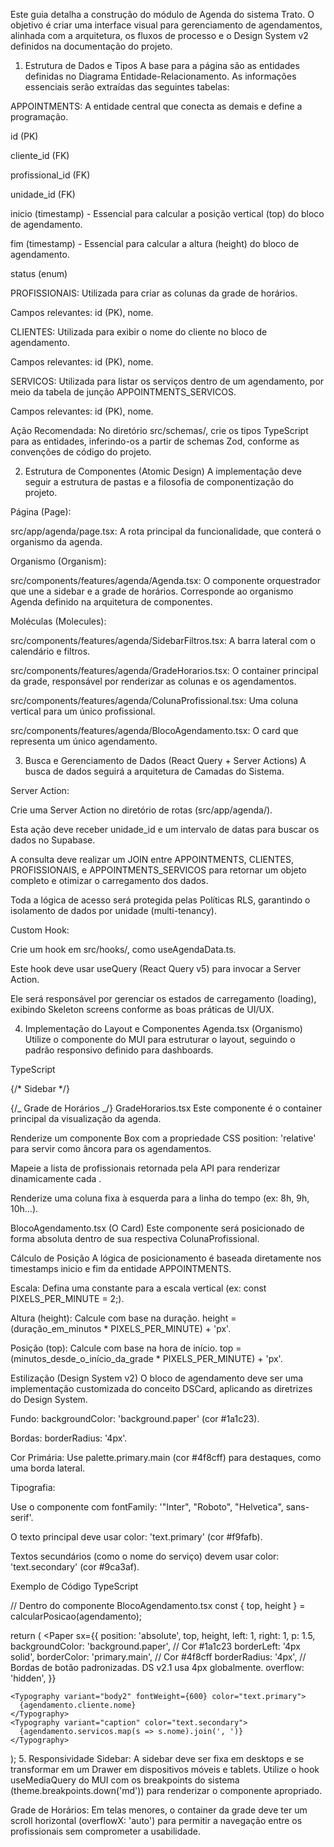 Este guia detalha a construção do módulo de Agenda do sistema Trato. O objetivo é criar uma interface visual para gerenciamento de agendamentos, alinhada com a arquitetura, os fluxos de processo e o Design System v2 definidos na documentação do projeto.

1. Estrutura de Dados e Tipos
   A base para a página são as entidades definidas no Diagrama Entidade-Relacionamento. As informações essenciais serão extraídas das seguintes tabelas:

APPOINTMENTS: A entidade central que conecta as demais e define a programação.

id (PK)

cliente_id (FK)

profissional_id (FK)

unidade_id (FK)

inicio (timestamp) - Essencial para calcular a posição vertical (top) do bloco de agendamento.

fim (timestamp) - Essencial para calcular a altura (height) do bloco de agendamento.

status (enum)

PROFISSIONAIS: Utilizada para criar as colunas da grade de horários.

Campos relevantes: id (PK), nome.

CLIENTES: Utilizada para exibir o nome do cliente no bloco de agendamento.

Campos relevantes: id (PK), nome.

SERVICOS: Utilizada para listar os serviços dentro de um agendamento, por meio da tabela de junção APPOINTMENTS_SERVICOS.

Campos relevantes: id (PK), nome.

Ação Recomendada:
No diretório src/schemas/, crie os tipos TypeScript para as entidades, inferindo-os a partir de schemas Zod, conforme as convenções de código do projeto.

2. Estrutura de Componentes (Atomic Design)
   A implementação deve seguir a estrutura de pastas e a filosofia de componentização do projeto.

Página (Page):

src/app/agenda/page.tsx: A rota principal da funcionalidade, que conterá o organismo da agenda.

Organismo (Organism):

src/components/features/agenda/Agenda.tsx: O componente orquestrador que une a sidebar e a grade de horários. Corresponde ao organismo Agenda definido na arquitetura de componentes.

Moléculas (Molecules):

src/components/features/agenda/SidebarFiltros.tsx: A barra lateral com o calendário e filtros.

src/components/features/agenda/GradeHorarios.tsx: O container principal da grade, responsável por renderizar as colunas e os agendamentos.

src/components/features/agenda/ColunaProfissional.tsx: Uma coluna vertical para um único profissional.

src/components/features/agenda/BlocoAgendamento.tsx: O card que representa um único agendamento.

3. Busca e Gerenciamento de Dados (React Query + Server Actions)
   A busca de dados seguirá a arquitetura de Camadas do Sistema.

Server Action:

Crie uma Server Action no diretório de rotas (src/app/agenda/).

Esta ação deve receber unidade_id e um intervalo de datas para buscar os dados no Supabase.

A consulta deve realizar um JOIN entre APPOINTMENTS, CLIENTES, PROFISSIONAIS, e APPOINTMENTS_SERVICOS para retornar um objeto completo e otimizar o carregamento dos dados.

Toda a lógica de acesso será protegida pelas Políticas RLS, garantindo o isolamento de dados por unidade (multi-tenancy).

Custom Hook:

Crie um hook em src/hooks/, como useAgendaData.ts.

Este hook deve usar useQuery (React Query v5) para invocar a Server Action.

Ele será responsável por gerenciar os estados de carregamento (loading), exibindo Skeleton screens conforme as boas práticas de UI/UX.

4. Implementação do Layout e Componentes
   Agenda.tsx (Organismo)
   Utilize o componente <Grid> do MUI para estruturar o layout, seguindo o padrão responsivo definido para dashboards.

TypeScript

<Grid container spacing={3}>
  {/* Sidebar */}
  <Grid item xs={12} md={3} lg={2}>
    <SidebarFiltros />
  </Grid>

{/_ Grade de Horários _/}
<Grid item xs={12} md={9} lg={10}>
<GradeHorarios data={data} isLoading={isLoading} />
</Grid>
</Grid>
GradeHorarios.tsx
Este componente é o container principal da visualização da agenda.

Renderize um componente Box com a propriedade CSS position: 'relative' para servir como âncora para os agendamentos.

Mapeie a lista de profissionais retornada pela API para renderizar dinamicamente cada <ColunaProfissional />.

Renderize uma coluna fixa à esquerda para a linha do tempo (ex: 8h, 9h, 10h...).

BlocoAgendamento.tsx (O Card)
Este componente será posicionado de forma absoluta dentro de sua respectiva ColunaProfissional.

Cálculo de Posição
A lógica de posicionamento é baseada diretamente nos timestamps inicio e fim da entidade APPOINTMENTS.

Escala: Defina uma constante para a escala vertical (ex: const PIXELS_PER_MINUTE = 2;).

Altura (height): Calcule com base na duração. height = (duração_em_minutos \* PIXELS_PER_MINUTE) + 'px'.

Posição (top): Calcule com base na hora de início. top = (minutos_desde_o_início_da_grade \* PIXELS_PER_MINUTE) + 'px'.

Estilização (Design System v2)
O bloco de agendamento deve ser uma implementação customizada do conceito DSCard, aplicando as diretrizes do Design System.

Fundo: backgroundColor: 'background.paper' (cor #1a1c23).

Bordas: borderRadius: '4px'.

Cor Primária: Use palette.primary.main (cor #4f8cff) para destaques, como uma borda lateral.

Tipografia:

Use o componente <Typography> com fontFamily: '"Inter", "Roboto", "Helvetica", sans-serif'.

O texto principal deve usar color: 'text.primary' (cor #f9fafb).

Textos secundários (como o nome do serviço) devem usar color: 'text.secondary' (cor #9ca3af).

Exemplo de Código
TypeScript

// Dentro do componente BlocoAgendamento.tsx
const { top, height } = calcularPosicao(agendamento);

return (
<Paper
sx={{
      position: 'absolute',
      top,
      height,
      left: 1,
      right: 1,
      p: 1.5,
      backgroundColor: 'background.paper', // Cor #1a1c23
      borderLeft: '4px solid',
      borderColor: 'primary.main', // Cor #4f8cff
      borderRadius: '4px', // Bordas de botão padronizadas. DS v2.1 usa 4px globalmente.
      overflow: 'hidden',
    }}

>

    <Typography variant="body2" fontWeight={600} color="text.primary">
      {agendamento.cliente.nome}
    </Typography>
    <Typography variant="caption" color="text.secondary">
      {agendamento.servicos.map(s => s.nome).join(', ')}
    </Typography>

  </Paper>
);
5. Responsividade
Sidebar: A sidebar deve ser fixa em desktops e se transformar em um Drawer em dispositivos móveis e tablets. Utilize o hook useMediaQuery do MUI com os breakpoints do sistema (theme.breakpoints.down('md')) para renderizar o componente apropriado.

Grade de Horários: Em telas menores, o container da grade deve ter um scroll horizontal (overflowX: 'auto') para permitir a navegação entre os profissionais sem comprometer a usabilidade.
